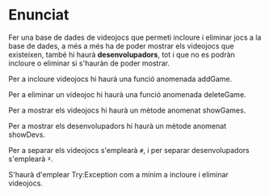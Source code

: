 # Enunciat

Fer una base de dades de videojocs que permeti incloure i eliminar jocs a la base de dades, a més a més ha de poder mostrar els videojocs que existeixen, també hi haurà **desenvolupadors**, tot i que no es podràn incloure o eliminar si s'hauràn de poder mostrar.

Per a incloure videojocs hi haurà una funció anomenada addGame.

Per a eliminar un videojoc hi haurà una funció anomenada deleteGame.

Per a mostrar els videojocs hi haurà un mètode anomenat showGames.

Per a mostrar els desenvolupadors hi haurà un mètode anomenat showDevs.

Per a separar els videojocs s'emplearà ```#```, i per separar desenvolupadors s'emplearà ```º```.

S'haurà d'emplear Try:Exception com a mínim a incloure i eliminar videojocs.